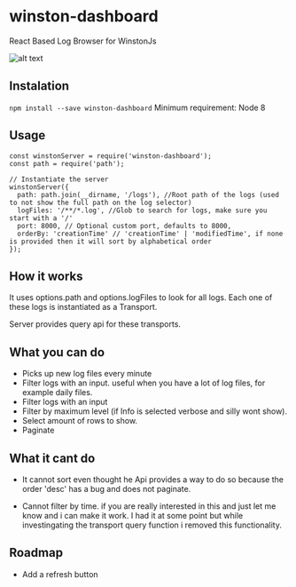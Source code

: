 # winston-dashboard

React Based Log Browser for WinstonJs

![alt text](https://raw.githubusercontent.com/spearmootz/winston-dashboard/gh-pages/winston-dashboard.png)

## Instalation

`npm install --save winston-dashboard`
Minimum requirement: Node 8

## Usage

```
const winstonServer = require('winston-dashboard');
const path = require('path');

// Instantiate the server
winstonServer({
  path: path.join(__dirname, '/logs'), //Root path of the logs (used to not show the full path on the log selector)
  logFiles: '/**/*.log', //Glob to search for logs, make sure you start with a '/'
  port: 8000, // Optional custom port, defaults to 8000,
  orderBy: 'creationTime' // 'creationTime' | 'modifiedTime', if none is provided then it will sort by alphabetical order
});
```

## How it works

It uses options.path and options.logFiles to look for all logs.
Each one of these logs is instantiated as a Transport.

Server provides query api for these transports.


## What you can do

* Picks up new log files every minute
* Filter logs with an input. useful when you have a lot of log files, for example daily files.
* Filter logs with an input
* Filter by maximum level (if Info is selected verbose and silly wont show).
* Select amount of rows to show.
* Paginate

## What it cant do

* It cannot sort even thought he Api provides a way to do so because the order 'desc' has a bug and does not paginate.

* Cannot filter by time. if you are really interested in this and just let me know and i can make it work. I had it at some point but while investingating the transport query function i removed this functionality.

## Roadmap

* Add a refresh button
